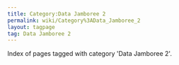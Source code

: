 ```yaml
---
title: Category:Data Jamboree 2
permalink: wiki/Category%3AData_Jamboree_2
layout: tagpage
tag: Data Jamboree 2
---
```


Index of pages tagged with category 'Data Jamboree 2'.
